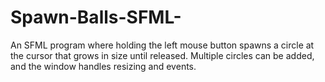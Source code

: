 # Spawn-Balls-SFML-
An SFML program where holding the left mouse button spawns a circle at the cursor that grows in size until released. Multiple circles can be added, and the window handles resizing and events.

